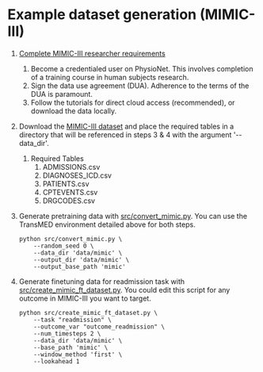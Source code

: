 # Example dataset generation (MIMIC-III)

1. [Complete MIMIC-III researcher requirements](https://mimic.mit.edu/docs/gettingstarted/)
   1. Become a credentialed user on PhysioNet. This involves completion of a training course in human subjects research.
   2. Sign the data use agreement (DUA). Adherence to the terms of the DUA is paramount.
   3. Follow the tutorials for direct cloud access (recommended), or download the data locally.
2. Download the [MIMIC-III dataset](https://mimic.mit.edu/docs/iii/) and place the required tables in a directory that will be referenced in steps 3 & 4 with the argument '--data_dir'.
   1. Required Tables
      1. ADMISSIONS.csv
      2. DIAGNOSES_ICD.csv
      3. PATIENTS.csv
      4. CPTEVENTS.csv
      5. DRGCODES.csv
3. Generate pretraining data with [src/convert_mimic.py](../../src/convert_mimic.py). You can use the TransMED environment detailed above for both steps.

    ```shell
    python src/convert_mimic.py \
        --random_seed 0 \
        --data_dir 'data/mimic' \
        --output_dir 'data/mimic' \
        --output_base_path 'mimic'
    ```

4. Generate finetuning data for readmission task with [src/create_mimic_ft_dataset.py](../../src/create_mimic_ft_dataset.py). You could edit this script for any outcome in MIMIC-III you want to target.

    ```shell
    python src/create_mimic_ft_dataset.py \
        --task "readmission" \
        --outcome_var "outcome_readmission" \
        --num_timesteps 2 \
        --data_dir 'data/mimic' \
        --base_path 'mimic' \
        --window_method 'first' \
        --lookahead 1
    ```
